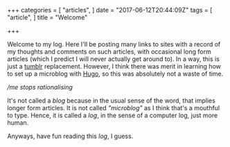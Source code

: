 +++
categories = [
"articles",
]
date = "2017-06-12T20:44:09Z"
tags = [
"article",
]
title = "Welcome"

+++

Welcome to my log. Here I'll be posting many links to sites with a record of my thoughts and comments on such articles, with occasional long form articles (which I predict I will never actually get around to). In a way, this is just a [tumblr](https://www.tumblr.com) replacement. However, I think there was merit in learning how to set up a microblog with [Hugo](https://gohugo.io/), so this was absolutely not a waste of time.
<!--more-->

*/me stops rationalising*

It's not called a *blog* because in the usual sense of the word, that implies longer form articles. It is not called *"microblog"* as I think that's a mouthful to type. Hence, it is called a *log*, in the sense of a computer log, just more human.

Anyways, have fun reading this *log*, I guess.
